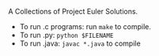 A Collections of Project Euler Solutions.

 - To run .c programs: run `make` to compile.
 - To run .py: `python $FILENAME`
 - To run .java: `javac *.java` to compile

